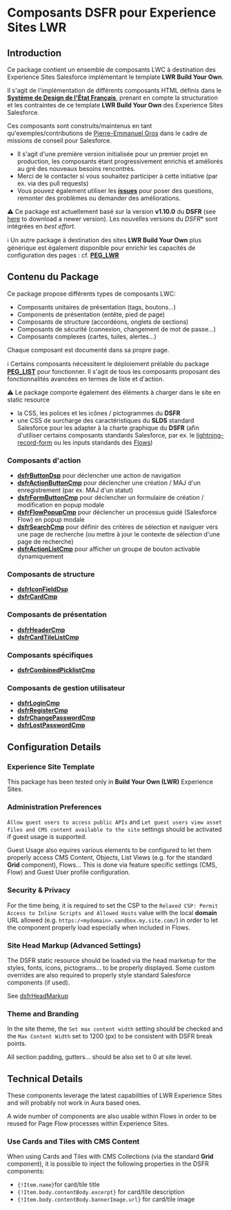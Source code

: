 # Composants **DSFR** pour Experience Sites LWR

## Introduction

Ce package contient un ensemble de composants LWC à destination des Experience Sites Salesforce implémentant le template **LWR Build Your Own**.

Il s'agit de l'implémentation de différents composants HTML définis dans le **[Système de Design de l'État Français](https://www.systeme-de-design.gouv.fr/)**, prenant en compte la structuration et les contraintes de ce template **LWR Build Your Own** des Experience Sites Salesforce.

Ces composants sont construits/maintenus en tant qu'exemples/contributions de [Pierre-Emmanuel Gros](https://github.com/pegros) dans le cadre de missions de conseil pour Salesforce.
* Il s'agit d'une première version initialisée pour un premier projet en production, les composants étant progressivement enrichis et améliorés au gré des nouveaux besoins rencontrés.
* Merci de le contacter si vous souhaitez participer à cette initiative (par ex. via des pull requests)
* Vous pouvez également utiliser les **[issues](https://github.com/pegros/DSFR_LWR/issues)** pour poser des questions, remonter des problèmes ou demander des améliorations.

⚠️ Ce package est actuellement basé sur la version **v1.10.0** du **DSFR** (see [here](https://www.systeme-de-design.gouv.fr/comment-utiliser-le-dsfr/developpeurs/prise-en-main-du-dsfr) to download a newer version). Les nouvelles versions du *DSFR** sont intégrées en _best effort_. 

ℹ️ Un autre package à destination des sites **LWR Build Your Own**  plus générique est également disponible pour enrichir les capacités de configuration des pages : cf. **[PEG_LWR](https://github.com/pegros/PEG_LWR)**

## Contenu du Package

Ce package propose différents types de composants LWC:
* Composants unitaires de présentation (tags, boutons...)
* Components de présentation (entête, pied de page)
* Composants de structure (accordéons, onglets de sections)
* Composants de sécurité (connexion, changement de mot de passe...)
* Composants complexes (cartes, tuiles, alertes...)

Chaque composant est documenté dans sa propre page.

ℹ️ Certains composants nécessitent le déploiement prélable du package **[PEG_LIST](https://github.com/pegros/PEG_LIST)** pour fonctionner. Il s'agit de tous les composants proposant des fonctionnalités avancées en termes de liste et d'action.

⚠️ Le package comporte également des éléments à charger dans le site en static resource
* la CSS, les polices et les icônes / pictogrammes du **DSFR**
* une CSS de surcharge des caractéristiques du **SLDS** standard Salesforce pour les adapter à la charte graphique du **DSFR** (afin d'utiliser certains composants standards Salesforce, par ex. le [lightning-record-form](https://developer.salesforce.com/docs/component-library/bundle/lightning-record-form/documentation) ou les inputs standards des [Flows](https://help.salesforce.com/s/articleView?id=sf.flow_ref_elements_screencmp.htm))


### Composants d'action

* **[dsfrButtonDsp](/help/dsfrButtonDsp.md)** pour déclencher une action de navigation
* **[dsfrActionButtonCmp](/help/dsfrActionButtonCmp.md)** pour déclencher une création / MAJ d'un enregistrement (par ex. MAJ d'un statut)
* **[dsfrFormButtonCmp](/help/dsfrFormButtonCmp.md)** pour déclencher un formulaire de création / modification en popup modale
* **[dsfrFlowPopupCmp](/help/dsfrFlowPopupCmp.md)** pour déclencher un processus guidé (Salesforce Flow) en popup modale
* **[dsfrSearchCmp](/help/dsfrSearchCmp.md)** pour définir des critères de sélection
et naviguer vers une page de recherche (ou mettre à jour le contexte de sélection d'une
page de recherche)
* **[dsfrActionListCmp](/help/dsfrActionListCmp.md)** pour afficher un groupe de bouton activable dynamiquement

### Composants de structure

* **[dsfrIconFieldDsp](/help/dsfrIconFieldDsp.md)**
* **[dsfrCardCmp](/help/dsfrCardCmp.md)**


### Composants de présentation

* **[dsfrHeaderCmp](/help/dsfrHeaderCmp.md)**
* **[dsfrCardTileListCmp](/help/dsfrCardTileListCmp.md)**

### Composants spécifiques

* **[dsfrCombinedPicklistCmp](/help/dsfrCombinedPicklistCmp.md)**

### Composants de gestion utilisateur

* **[dsfrLoginCmp](/help/dsfrLogin.md)**
* **[dsfrRegisterCmp](/help/dsfrLogin.md)**
* **[dsfrChangePasswordCmp](/help/dsfrLogin.md)**
* **[dsfrLostPasswordCmp](/help/dsfrLogin.md)**

## Configuration Details

### Experience Site Template

This package has been tested only in **Build Your Own (LWR)**
Experience Sites.

### Administration Preferences

`Àllow guest users to access public APIs` and
`Let guest users view asset files and CMS content available to the site`
settings should be activated if guest usage is supported.

Guest Usage also equires various elements to be configured to let them
properly access CMS Content, Objects, List Views (e.g. for the standard
**Grid** component), Flows... This is done via feature specific settings
(CMS, Flow) and Guest User profile configuration.

### Security & Privacy

For the time being, it is required to set the CSP to the
`Relaxed CSP: Permit Access to Inline Scripts and Allowed Hosts` value
with the local **domain** URL allowed (e.g. `https:/<mydomain>.sandbox.my.site.com/`)
in order to let the component properly load especially when included in Flows.

### Site Head Markup (Advanced Settings)

The DSFR static resource should be loaded via the head marketup for the styles, fonts, icons,
pictograms... to be properly displayed. Some custom overrides are also required to properly
style standard Salesforce components (if used).

See [dsfrHeadMarkup](/help/dsfrHeadMarkup.md)

### Theme and Branding

In the site theme, the `Set max content width` setting should be checked and the
`Max Content Width` set to 1200 (px) to be consistent with DSFR break points.

All section padding, gutters... should be also set to 0 at site level.

## Technical Details

These components leverage the latest capabilities of LWR Experience Sites and will probably not
work in Aura based ones.

A wide number of components are also usable within Flows in order to be reused for 
Page Flow processes within Experience Sites.

### Use Cards and Tiles with CMS Content

When using Cards and Tiles with CMS Collections (via the standard **Grid** component), it is possible 
to inject the following properties in the DSFR components:
* `{!Item.name}`for card/tile title
* `{!Item.body.contentBody.excerpt}` for card/tile description
* `{!Item.body.contentBody.bannerImage.url}` for card/tile image
